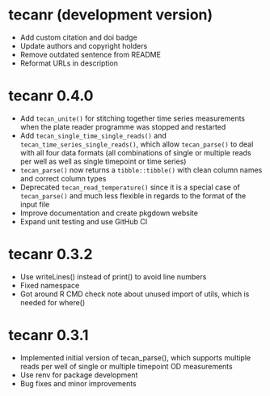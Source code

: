 # tecanr (development version)

- Add custom citation and doi badge
- Update authors and copyright holders
- Remove outdated sentence from README
- Reformat URLs in description

# tecanr 0.4.0

- Add `tecan_unite()` for stitching together time series measurements when the plate reader programme was stopped and restarted
- Add `tecan_single_time_single_reads()` and `tecan_time_series_single_reads()`, which allow `tecan_parse()` to deal with all four data formats (all combinations of single or multiple reads per well as well as single timepoint or time series)
- `tecan_parse()` now returns a `tibble::tibble()` with clean column names and correct column types
- Deprecated `tecan_read_temperature()` since it is a special case of `tecan_parse()` and much less flexible in regards to the format of the input file
- Improve documentation and create pkgdown website
- Expand unit testing and use GitHub CI

# tecanr 0.3.2

- Use writeLines() instead of print() to avoid line numbers
- Fixed namespace
- Got around R CMD check note about unused import of utils, which is needed for where()

# tecanr 0.3.1

- Implemented initial version of tecan_parse(), which supports multiple reads per well of single or multiple timepoint OD measurements
- Use renv for package development
- Bug fixes and minor improvements
